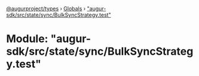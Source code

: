 [@augurproject/types](../README.md) › [Globals](../globals.md) › ["augur-sdk/src/state/sync/BulkSyncStrategy.test"](_augur_sdk_src_state_sync_bulksyncstrategy_test_.md)

# Module: "augur-sdk/src/state/sync/BulkSyncStrategy.test"


